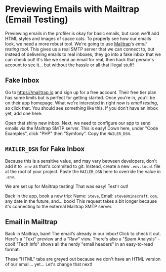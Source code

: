 # Previewing Emails with Mailtrap (Email Testing)

Previewing emails in the profiler is okay for basic emails, but soon we'll
add HTML styles and images of space cats. To properly see how our emails look,
we need a more robust tool. We're going to use [Mailtrap](https://mailtrap.io/)'s
*email testing tool*. This gives us a real SMTP
server that we can connect to, but instead of delivering emails to real inboxes,
they go into a fake inbox that we can check out! It's like we send an email for real,
then hack that person's account to see it... but without the hassle
or all that illegal stuff!

## Fake Inbox

Go to https://mailtrap.io and sign up for a free account. Their free tier plan
has some limits but is perfect for getting started. Once you're in, you'll
be on their app homepage. What we're interested in right now is *email testing*,
so click that. You should see something like this. If you don't have an inbox yet,
add one here.

Open that shiny new inbox. Next, we need to configure our app to send emails via
the Mailtrap SMTP server. This is easy! Down here, under "Code Examples", click
"PHP" then "Symfony". Copy the `MAILER_DSN`.

## `MAILER_DSN` for Fake Inbox

Because this is a sensitive value, and may vary between developers, don't
add it to `.env` as that's commited to git. Instead, create a new `.env.local`
file at the root of your project. Paste the `MAILER_DSN` here to override the
value in `.env`.

We are set up for Mailtrap testing! That was easy! Test'r out!

Back in the app, book a new trip: Name: `Steve`, Email: `steve@minecraft.com`, any
date in the future, and... book! This request takes a bit longer because
it's connecting to the external Mailtrap SMTP server.

## Email in Mailtrap

Back in Mailtrap, bam! The email's already in our inbox! Click to check it out. Here's
a "Text" preview and a "Raw" view. There's also a "Spam Analysis" - cool! "Tech Info"
shows all the nerdy "email headers" in an easy-to-read format.

These "HTML" tabs are greyed out because we don't have an HTML version of our email...
yet... Let's change that next!
